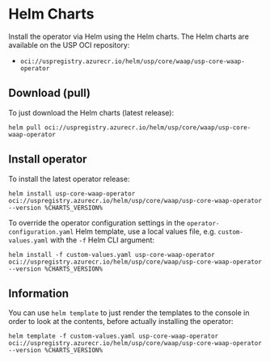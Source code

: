 # Helm Charts

Install the operator via Helm using the Helm charts. The Helm charts are available on the USP OCI repository:

- `oci://uspregistry.azurecr.io/helm/usp/core/waap/usp-core-waap-operator`

## Download (pull)

To just download the Helm charts (latest release):

```
helm pull oci://uspregistry.azurecr.io/helm/usp/core/waap/usp-core-waap-operator
```

## Install operator

To install the latest operator release:

```
helm install usp-core-waap-operator oci://uspregistry.azurecr.io/helm/usp/core/waap/usp-core-waap-operator --version %CHARTS_VERSION%
```

To override the operator configuration settings in the `operator-configuration.yaml` Helm template, use a local values
file, e.g. `custom-values.yaml` with the `-f` Helm CLI argument:

```
helm install -f custom-values.yaml usp-core-waap-operator oci://uspregistry.azurecr.io/helm/usp/core/waap/usp-core-waap-operator --version %CHARTS_VERSION%
```

## Information

You can use `helm template` to just render the templates to the console in order to look at the contents, before 
actually installing the operator:

```
helm template -f custom-values.yaml usp-core-waap-operator oci://uspregistry.azurecr.io/helm/usp/core/waap/usp-core-waap-operator --version %CHARTS_VERSION%
```